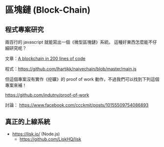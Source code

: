 # 區塊鏈 (Block-Chain)

## 程式專案研究

兩百行的 javascript 就能寫出一個《微型區塊鏈》系統。
這種好東西怎麼能不仔細研究呢？

文章：[A blockchain in 200 lines of code](https://medium.com/@lhartikk/a-blockchain-in-200-lines-of-code-963cc1cc0e54)

程式：https://github.com/lhartikk/naivechain/blob/master/main.js

但這個專案沒有實作《挖礦》的 proof of work 動作，不過我們可以找到下列這個專案來補！

https://github.com/indutny/proof-of-work

討論： https://www.facebook.com/ccckmit/posts/10155509754086893

## 真正的上線系統

* https://lisk.io/ (Node.js)
    * https://github.com/LiskHQ/lisk